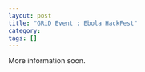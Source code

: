 ```yaml
---
layout: post
title: "GRiD Event : Ebola HackFest"
category: 
tags: []
---
```


More information soon. 

